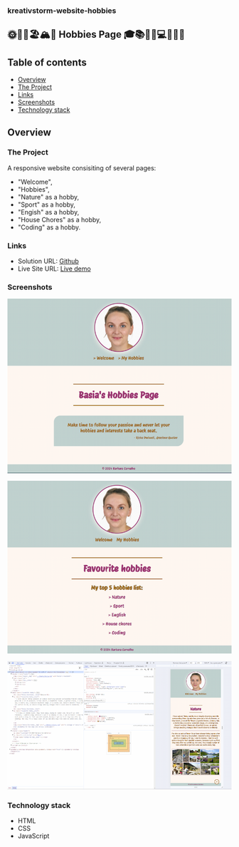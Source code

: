 ### kreativstorm-website-hobbies
## 🌞🌷🐶🏖️🏔️💪 Hobbies Page 🎓📚🧁🏡💻👨🏼‍💻


## Table of contents
  - [Overview](#overview)
  - [The Project](#the-project)
  - [Links](#links)
  - [Screenshots](#screenshots)
  - [Technology stack](#technology-stack)


## Overview

### The Project
A responsive website consisiting of several pages:
- "Welcome", 
- "Hobbies",
- "Nature" as a hobby,
- "Sport" as a hobby,
- "Engish" as a hobby,
- "House Chores" as a hobby,
- "Coding" as a hobby.

### Links
- Solution URL: [Github](https://github.com/basiacarvalho/kreativstorm-website-hobbies/settings/pages)
- Live Site URL: [Live demo](https://basiacarvalho.github.io/kreativstorm-website-hobbies/)

### Screenshots
![Screenshot](./images/hobby_page_1.png)

![Screenshot](./images/hobby_page_2.png)

![Screenshot](./images/hobby_page_3.png)


### Technology stack
- HTML
- CSS
- JavaScript
